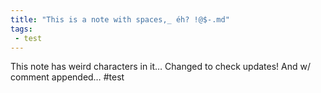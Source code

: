```yaml
---
title: "This is a note with spaces,_ éh? !@$-.md"
tags:
 - test
---
```

This note has weird characters in it&hellip;
Changed to check updates! And w/ comment appended&hellip;
#test
<!-- Modified 2024-03-23:19:16:54 -->
